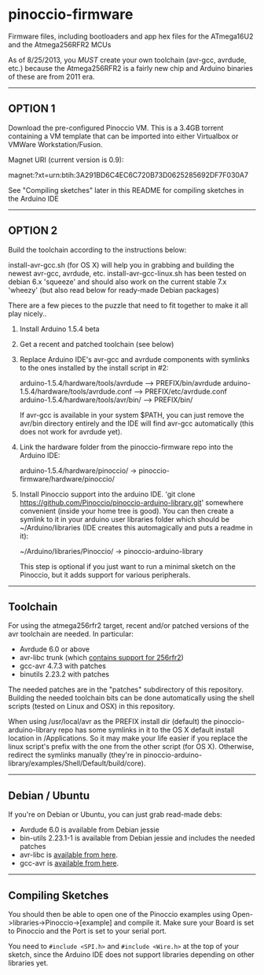 pinoccio-firmware
=================

Firmware files, including bootloaders and app hex files for the ATmega16U2 and the Atmega256RFR2 MCUs

As of 8/25/2013, you *MUST* create your own toolchain (avr-gcc, avrdude, etc.) because the Atmega256RFR2 is a fairly new chip and Arduino binaries of these are from 2011 era.

--------
OPTION 1
--------

Download the pre-configured Pinoccio VM.  This is a 3.4GB torrent containing a VM template that
can be imported into either Virtualbox or VMWare Workstation/Fusion.

Magnet URI (current version is 0.9): 

magnet:?xt=urn:btih:3A291BD6C4EC6C720B73D0625285692DF7F030A7

See "Compiling sketches" later in this README for compiling sketches in the Arduino IDE

--------
OPTION 2
--------

Build the toolchain according to the instructions below:


install-avr-gcc.sh (for OS X) will help you in grabbing and building the newest avr-gcc, avrdude, etc.
install-avr-gcc-linux.sh has been tested on debian 6.x 'squeeze' and should also work on the current stable 7.x 'wheezy' (but also read below for ready-made Debian packages)

There are a few pieces to the puzzle that need to fit together to make it all play nicely..

1) Install Arduino 1.5.4 beta
2) Get a recent and patched toolchain (see below)

3) Replace Arduino IDE's avr-gcc and avrdude components with symlinks to the ones installed by the install script in #2:

    arduino-1.5.4/hardware/tools/avrdude --> PREFIX/bin/avrdude
    arduino-1.5.4/hardware/tools/avrdude.conf --> PREFIX/etc/avrdude.conf
    arduino-1.5.4/hardware/tools/avr/bin/ --> PREFIX/bin/

    If avr-gcc is available in your system $PATH, you can just remove the avr/bin directory entirely and the IDE will find avr-gcc automatically (this does not work for avrdude yet).

4) Link the hardware folder from the pinoccio-firmware repo into the Arduino IDE:

    arduino-1.5.4/hardware/pinoccio/ -> pinoccio-firmware/hardware/pinoccio/

5) Install Pinoccio support into the arduino IDE.  'git clone https://github.com/Pinoccio/pinoccio-arduino-library.git' somewhere convenient (inside your home tree is good).  You can then create a symlink to it in your arduino user libraries folder which should be ~/Arduino/libraries (IDE creates this automagically and puts a readme in it):

    ~/Arduino/libraries/Pinoccio/ -> pinoccio-arduino-library

   This step is optional if you just want to run a minimal sketch on the Pinoccio, but it adds support for various peripherals.

---------
Toolchain
---------

For using the atmega256rfr2 target, recent and/or patched versions of
the avr toolchain are needed. In particular:

 - Avrdude 6.0 or above
 - avr-libc trunk (which [contains support for 256rfr2][1])
 - gcc-avr 4.7.3 with patches
 - binutils 2.23.2 with patches

[1]: http://svn.savannah.nongnu.org/viewvc?view=rev&root=avr-libc&revision=2308

The needed patches are in the "patches" subdirectory of this repository.
Building the needed toolchain bits can be done automatically using the
shell scripts (tested on Linux and OSX) in this repository.

When using /usr/local/avr as the PREFIX install dir (default) the
pinoccio-arduino-library repo has some symlinks in it to the OS X
default install location in /Applications.  So it may make your life
easier if you replace the linux script's prefix with the one from the
other script (for OS X).  Otherwise, redirect the symlinks manually
(they're in pinoccio-arduino-library/examples/Shell/Default/build/core).

---------------
Debian / Ubuntu
---------------

If you're on Debian or Ubuntu, you can just grab read-made debs:
 - Avrdude 6.0 is available from Debian jessie
 - bin-utils 2.23.1-1 is available from Debian jessie and includes the
   needed patches
 - avr-libc is [available from here](http://apt.stderr.nl/pool/main/a/avr-libc/).
 - gcc-avr is [available from here](http://apt.stderr.nl/pool/main/g/gcc-avr/).



------------------
Compiling Sketches
------------------

You should then be able to open one of the Pinoccio examples using Open->libraries->Pinoccio->[example] and compile it.  Make sure your Board is set to Pinoccio and the Port is set to your serial port.

You need to `#include <SPI.h>` and `#include <Wire.h>` at the top of your sketch, since the Arduino IDE does not support libraries depending on other libraries yet.


